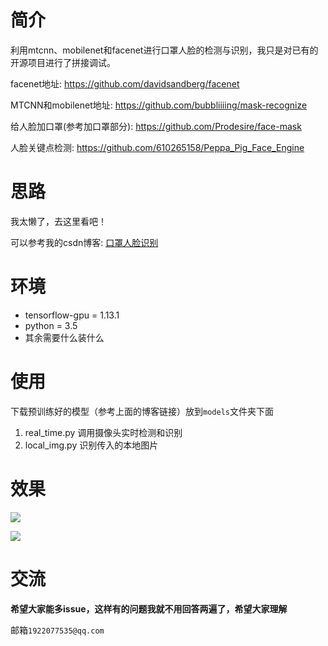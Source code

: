 # 简介

利用mtcnn、mobilenet和facenet进行口罩人脸的检测与识别，我只是对已有的开源项目进行了拼接调试。

facenet地址: https://github.com/davidsandberg/facenet

MTCNN和mobilenet地址: https://github.com/bubbliiiing/mask-recognize

给人脸加口罩(参考加口罩部分): https://github.com/Prodesire/face-mask

人脸关键点检测: https://github.com/610265158/Peppa_Pig_Face_Engine

# 思路

我太懒了，去这里看吧！

可以参考我的csdn博客: [口罩人脸识别](https://blog.csdn.net/mengxt169/article/details/106744801/)

# 环境

+ tensorflow-gpu = 1.13.1
+ python = 3.5
+ 其余需要什么装什么

# 使用

下载预训练好的模型（参考上面的博客链接）放到`models`文件夹下面

1. real_time.py 调用摄像头实时检测和识别
2. local_img.py 识别传入的本地图片

# 效果

![](./img/11.png)

![](./img/33.jpg)

# 交流

**希望大家能多issue，这样有的问题我就不用回答两遍了，希望大家理解**

邮箱`1922077535@qq.com`
